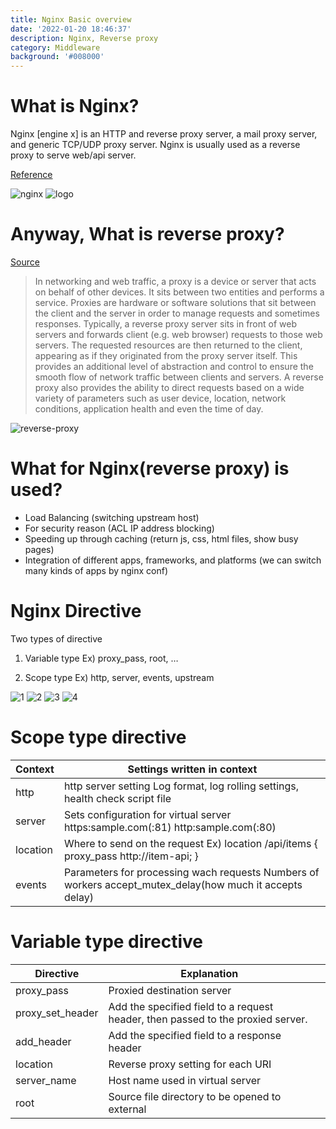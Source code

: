 ```yaml
---
title: Nginx Basic overview
date: '2022-01-20 18:46:37'
description: Nginx, Reverse proxy
category: Middleware
background: '#008000'
---
```


# What is Nginx?

Nginx [engine x] is an HTTP and reverse proxy server, a mail proxy server, and generic TCP/UDP proxy server. Nginx is usually used as a reverse proxy to serve web/api server.

[Reference](https://nginx.org/en/)

![nginx](/assets/img/nginx-basic/nginx.png)
![logo](/assets/img/nginx-basic/logo.png)

# Anyway, What is reverse proxy?

[Source](https://www.f5.com/services/resources/glossary/reverse-proxy)

> In networking and web traffic, a proxy is a device or server that acts on behalf of other devices. It sits between two entities and performs a service. Proxies are hardware or software solutions that sit between the client and the server in order to manage requests and sometimes responses.
> Typically, a reverse proxy server sits in front of web servers and forwards client (e.g. web browser) requests to those web servers.
> The requested resources are then returned to the client, appearing as if they originated from the proxy server itself. This provides an additional level of abstraction and control to ensure the smooth flow of network traffic between clients and servers. A reverse proxy also provides the ability to direct requests based on a wide variety of parameters such as user device, location, network conditions, application health and even the time of day.

![reverse-proxy](/assets/img/nginx-basic/reverse-proxy.png)

# What for Nginx(reverse proxy) is used?

-   Load Balancing (switching upstream host)
-   For security reason (ACL IP address blocking)
-   Speeding up through caching (return js, css, html files, show busy pages)
-   Integration of different apps, frameworks, and platforms (we can switch many kinds of apps by nginx conf)

# Nginx Directive

Two types of directive

1. Variable type
   Ex) proxy_pass, root, …

2. Scope type
   Ex) http, server, events, upstream

![1](/assets/img/nginx-basic/1.png)
![2](/assets/img/nginx-basic/2.png)
![3](/assets/img/nginx-basic/3.png)
![4](/assets/img/nginx-basic/4.png)

# Scope type directive

| Context  | Settings written in context                                                                              |
| -------- | -------------------------------------------------------------------------------------------------------- |
| http     | http server setting Log format, log rolling settings, health check script file                           |
| server   | Sets configuration for virtual server https:sample.com(:81) http:sample.com(:80)                         |
| location | Where to send on the request Ex) location /api/items { proxy_pass http://item-api; }                     |
| events   | Parameters for processing wach requests Numbers of workers accept_mutex_delay(how much it accepts delay) |

# Variable type directive

| Directive        | Explanation                                                                     |     |
| ---------------- | ------------------------------------------------------------------------------- | --- |
| proxy_pass       | Proxied destination server                                                      |
| proxy_set_header | Add the specified field to a request header, then passed to the proxied server. |
| add_header       | Add the specified field to a response header                                    |
| location         | Reverse proxy setting for each URI                                              |
| server_name      | Host name used in virtual server                                                |
| root             | Source file directory to be opened to external                                  |
